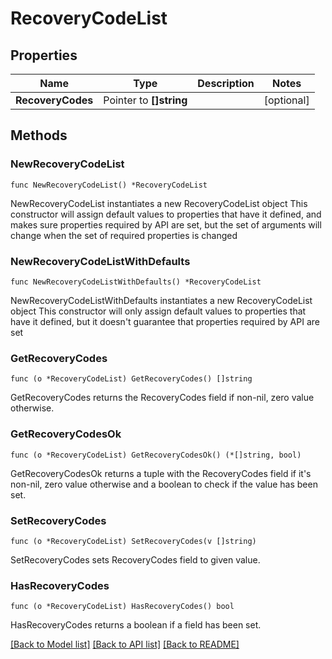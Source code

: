 # RecoveryCodeList

## Properties

Name | Type | Description | Notes
------------ | ------------- | ------------- | -------------
**RecoveryCodes** | Pointer to **[]string** |  | [optional] 

## Methods

### NewRecoveryCodeList

`func NewRecoveryCodeList() *RecoveryCodeList`

NewRecoveryCodeList instantiates a new RecoveryCodeList object
This constructor will assign default values to properties that have it defined,
and makes sure properties required by API are set, but the set of arguments
will change when the set of required properties is changed

### NewRecoveryCodeListWithDefaults

`func NewRecoveryCodeListWithDefaults() *RecoveryCodeList`

NewRecoveryCodeListWithDefaults instantiates a new RecoveryCodeList object
This constructor will only assign default values to properties that have it defined,
but it doesn't guarantee that properties required by API are set

### GetRecoveryCodes

`func (o *RecoveryCodeList) GetRecoveryCodes() []string`

GetRecoveryCodes returns the RecoveryCodes field if non-nil, zero value otherwise.

### GetRecoveryCodesOk

`func (o *RecoveryCodeList) GetRecoveryCodesOk() (*[]string, bool)`

GetRecoveryCodesOk returns a tuple with the RecoveryCodes field if it's non-nil, zero value otherwise
and a boolean to check if the value has been set.

### SetRecoveryCodes

`func (o *RecoveryCodeList) SetRecoveryCodes(v []string)`

SetRecoveryCodes sets RecoveryCodes field to given value.

### HasRecoveryCodes

`func (o *RecoveryCodeList) HasRecoveryCodes() bool`

HasRecoveryCodes returns a boolean if a field has been set.


[[Back to Model list]](../README.md#documentation-for-models) [[Back to API list]](../README.md#documentation-for-api-endpoints) [[Back to README]](../README.md)


